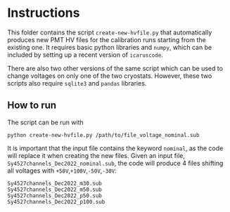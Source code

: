 # Instructions

This folder contains the script `create-new-hvfile.py` that automatically produces new PMT HV files for the calibration runs starting from the existing one.
It requires basic python libraries and `numpy`, which can be included by setting up a recent version of `icaruscode`.

There are also two other versions of the same script which can be used to change voltages on only one of the two cryostats.
However, these two scripts also require `sqlite3` and `pandas` libraries.

## How to run

The script can be run with
```
python create-new-hvfile.py /path/to/file_voltage_nominal.sub
```

It is important that the input file contains the keyword `nominal`, as the code will replace it when creating the new files.
Given an input file, `Sy4527channels_Dec2022_nominal.sub`, the code will produce 4 files shifting all voltages with `+50V`,`+100V`,`-50V`,`-30V`:

```
Sy4527channels_Dec2022_m30.sub
Sy4527channels_Dec2022_m50.sub
Sy4527channels_Dec2022_p50.sub
Sy4527channels_Dec2022_p100.sub
```
